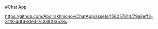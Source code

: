 #Chat App

https://github.com/Abdirakhmonov/ChatApp/assets/156057814/79a8eff3-31f8-4df6-8fed-7c338f03578c


